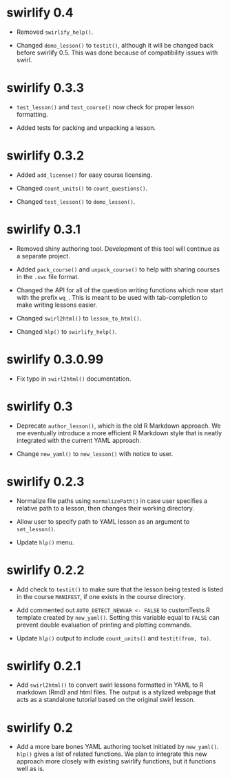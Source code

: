 # swirlify 0.4

* Removed `swirlify_help()`.

* Changed `demo_lesson()` to `testit()`, although it will be changed back before
swirlify 0.5. This was done because of compatibility issues with swirl.

# swirlify 0.3.3

* `test_lesson()` and `test_course()` now check for proper lesson formatting.

* Added tests for packing and unpacking a lesson.

# swirlify 0.3.2

* Added `add_license()` for easy course licensing.

* Changed `count_units()` to `count_questions()`.

* Changed `test_lesson()` to `demo_lesson()`.

# swirlify 0.3.1

* Removed shiny authoring tool. Development of this tool will continue as a
separate project.

* Added `pack_course()` and `unpack_course()` to help with sharing courses in
the `.swc` file format.

* Changed the API for all of the question writing functions which now start
with the prefix `wq_`. This is meant to be used with tab-completion to make
writing lessons easier.

* Changed `swirl2html()` to `lesson_to_html()`.

* Changed `hlp()` to `swirlify_help()`.

# swirlify 0.3.0.99

* Fix typo in `swirl2html()` documentation.

# swirlify 0.3

* Deprecate `author_lesson()`, which is the old R Markdown approach. We me eventually introduce a more efficient R Markdown style that is neatly integrated with the current YAML approach.

* Change `new_yaml()` to `new_lesson()` with notice to user.

# swirlify 0.2.3

* Normalize file paths using `normalizePath()` in case user specifies a relative path to a lesson, then changes their working directory.

* Allow user to specify path to YAML lesson as an argument to `set_lesson()`.

* Update `hlp()` menu.

# swirlify 0.2.2

* Add check to `testit()` to make sure that the lesson being tested is listed in the course `MANIFEST`, if one exists in the course directory.

* Add commented out `AUTO_DETECT_NEWVAR <- FALSE` to customTests.R template created by `new_yaml()`. Setting this variable equal to `FALSE` can prevent double evaluation of printing and plotting commands.

* Update `hlp()` output to include `count_units()` and `testit(from, to)`.

# swirlify 0.2.1

* Add `swirl2html()` to convert swirl lessons formatted in YAML to R markdown (Rmd) and html files. The output is a stylized webpage that acts as a standalone tutorial based on the original swirl lesson.

# swirlify 0.2

* Add a more bare bones YAML authoring toolset initiated by `new_yaml()`. `hlp()` gives a list of related functions. We plan to integrate this new approach more closely with existing swirlify functions, but it functions well as is.
